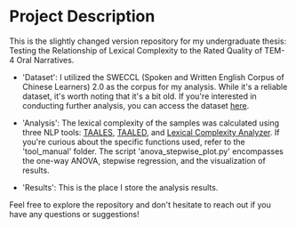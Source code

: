# Project Description

This is the slightly changed version repository for my undergraduate thesis: Testing the Relationship of Lexical Complexity to the Rated Quality of TEM-4 Oral Narratives.

- 'Dataset': I utilized the SWECCL (Spoken and Written English Corpus of Chinese Learners) 2.0 as the corpus for my analysis. While it's a reliable dataset, it's worth noting that it's a bit old. If you're interested in conducting further analysis, you can access the dataset [here]().

- 'Analysis': The lexical complexity of the samples was calculated using three NLP tools: [TAALES](https://www.linguisticanalysistools.org/taales.html), [TAALED](https://www.linguisticanalysistools.org/taaled.html), and [Lexical Complexity Analyzer](https://sites.psu.edu/xxl13/lca/). If you're curious about the specific functions used, refer to the 'tool_manual' folder. The script 'anova_stepwise_plot.py' encompasses the one-way ANOVA, stepwise regression, and the visualization of results.

- 'Results': This is the place I store the analysis results.

Feel free to explore the repository and don't hesitate to reach out if you have any questions or suggestions!
